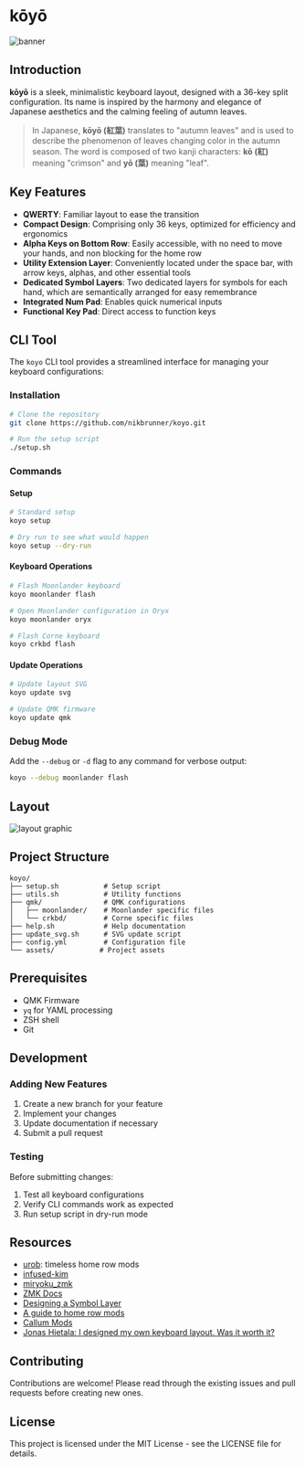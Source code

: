 # kōyō

![banner](./assets/banner.png)

## Introduction

**kōyō** is a sleek, minimalistic keyboard layout, designed with a 36-key split configuration. Its name is inspired by the harmony and elegance of Japanese aesthetics and the calming feeling of autumn leaves.

> In Japanese, **kōyō (紅葉)** translates to "autumn leaves" and is used to describe the phenomenon of leaves changing color in the autumn season. The word is composed of two kanji characters: **kō (紅)** meaning "crimson" and **yō (葉)** meaning "leaf".

## Key Features

- **QWERTY**: Familiar layout to ease the transition
- **Compact Design**: Comprising only 36 keys, optimized for efficiency and ergonomics
- **Alpha Keys on Bottom Row**: Easily accessible, with no need to move your hands, and non blocking for the home row
- **Utility Extension Layer**: Conveniently located under the space bar, with arrow keys, alphas, and other essential tools
- **Dedicated Symbol Layers**: Two dedicated layers for symbols for each hand, which are semantically arranged for easy remembrance
- **Integrated Num Pad**: Enables quick numerical inputs
- **Functional Key Pad**: Direct access to function keys

## CLI Tool

The `koyo` CLI tool provides a streamlined interface for managing your keyboard configurations:

### Installation

```bash
# Clone the repository
git clone https://github.com/nikbrunner/koyo.git

# Run the setup script
./setup.sh
```

### Commands

#### Setup
```bash
# Standard setup
koyo setup

# Dry run to see what would happen
koyo setup --dry-run
```

#### Keyboard Operations
```bash
# Flash Moonlander keyboard
koyo moonlander flash

# Open Moonlander configuration in Oryx
koyo moonlander oryx

# Flash Corne keyboard
koyo crkbd flash
```

#### Update Operations
```bash
# Update layout SVG
koyo update svg

# Update QMK firmware
koyo update qmk
```

### Debug Mode

Add the `--debug` or `-d` flag to any command for verbose output:

```bash
koyo --debug moonlander flash
```

## Layout

![layout graphic](./assets/layout.svg)

## Project Structure

```
koyo/
├── setup.sh           # Setup script
├── utils.sh           # Utility functions
├── qmk/               # QMK configurations
│   ├── moonlander/    # Moonlander specific files
│   └── crkbd/         # Corne specific files
├── help.sh            # Help documentation
├── update_svg.sh      # SVG update script
├── config.yml         # Configuration file
└── assets/           # Project assets
```

## Prerequisites

- QMK Firmware
- `yq` for YAML processing
- ZSH shell
- Git

## Development

### Adding New Features

1. Create a new branch for your feature
2. Implement your changes
3. Update documentation if necessary
4. Submit a pull request

### Testing

Before submitting changes:
1. Test all keyboard configurations
2. Verify CLI commands work as expected
3. Run setup script in dry-run mode

## Resources

- [urob](https://github.com/urob/zmk-config): timeless home row mods
- [infused-kim](https://github.com/infused-kim/zmk-config)
- [miryoku_zmk](https://github.com/manna-harbour/miryoku_zmk)
- [ZMK Docs](https://zmk.dev/docs)
- [Designing a Symbol Layer](https://getreuer.info/posts/keyboards/symbol-layer/index.html)
- [A guide to home row mods](https://precondition.github.io/home-row-mods#shift-thumb-keys)
- [Callum Mods](https://github.com/callum-oakley/qmk_firmware/tree/master/users/callum)
- [Jonas Hietala: I designed my own keyboard layout. Was it worth it?](https://www.jonashietala.se/blog/2023/11/02/i_designed_my_own_keyboard_layout_was_it_worth_it/)

## Contributing

Contributions are welcome! Please read through the existing issues and pull requests before creating new ones.

## License

This project is licensed under the MIT License - see the LICENSE file for details.
